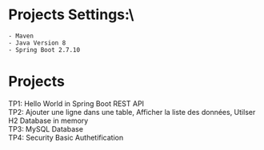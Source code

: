 # Projects Settings:\
	- Maven
	- Java Version 8
	- Spring Boot 2.7.10


# Projects
TP1: Hello World in Spring Boot REST API\
TP2: Ajouter une ligne dans une table, Afficher la liste des données, Utilser H2 Database in memory\
TP3: MySQL Database\
TP4: Security Basic Authetification
